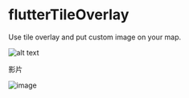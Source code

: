 # flutterTileOverlay
Use tile overlay and put custom image on your map. 

![alt text](https://github.com/rocioaltairr/flutterTileOverlay/blob/main/image.png?raw=true)








影片

  ![image](https://github.com/rocioaltairr/flutterTileOverlay/blob/main/my_video.gif)
